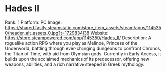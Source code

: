 # Hades II

Rank: 1
Platform: PC
Image: https://shared.fastly.steamstatic.com/store_item_assets/steam/apps/1145350/header_alt_assets_0.jpg?t=1729834138
Website: https://store.steampowered.com/app/1145350/Hades_II/
Description: A roguelike action RPG where you play as Melinoë, Princess of the Underworld, battling through ever-changing dungeons to confront Chronos, the Titan of Time, with aid from Olympian gods. Currently in Early Access, it builds upon the acclaimed mechanics of its predecessor, offering new weapons, abilities, and a rich narrative steeped in Greek mythology.

